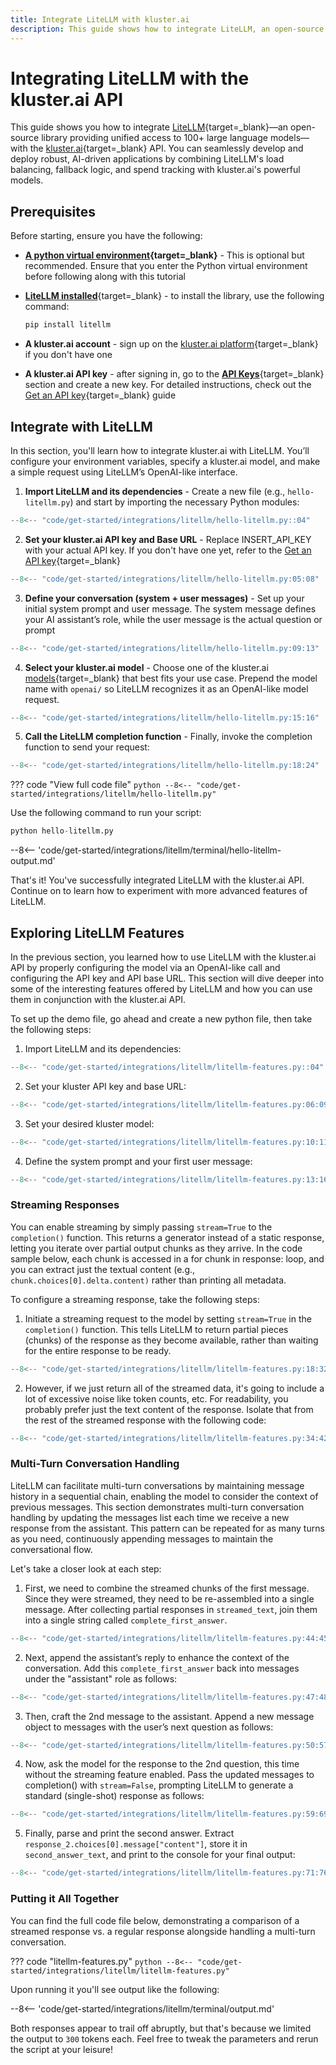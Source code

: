 ```yaml
---
title: Integrate LiteLLM with kluster.ai
description: This guide shows how to integrate LiteLLM, an open-source library that simplifies access to 100+ LLMs with load balancing and spend tracking, into kluster.ai.
---
```


# Integrating LiteLLM with the kluster.ai API

This guide shows you how to integrate [LiteLLM](https://www.litellm.ai/){target=_blank}—an open-source library providing unified access to 100+ large language models—with the [kluster.ai](https://www.kluster.ai/){target=\_blank} API. You can seamlessly develop and deploy robust, AI-driven applications by combining LiteLLM's load balancing, fallback logic, and spend tracking with kluster.ai's powerful models.

## Prerequisites

Before starting, ensure you have the following:

- **[A python virtual environment](https://packaging.python.org/en/latest/guides/installing-using-pip-and-virtual-environments/){target=\_blank}** - This is optional but recommended. Ensure that you enter the Python virtual environment before following along with this tutorial
- [**LiteLLM installed**](https://github.com/BerriAI/litellm){target=\_blank} - to install the library, use the following command:

    ```bash
    pip install litellm
    ```

- **A kluster.ai account** - sign up on the [kluster.ai platform](https://platform.kluster.ai/signup){target=\_blank} if you don't have one
- **A kluster.ai API key** - after signing in, go to the [**API Keys**](https://platform.kluster.ai/apikeys){target=\_blank} section and create a new key. For detailed instructions, check out the [Get an API key](/get-started/get-api-key/){target=\_blank} guide

## Integrate with LiteLLM

In this section, you'll learn how to integrate kluster.ai with LiteLLM. You’ll configure your environment variables, specify a kluster.ai model, and make a simple request using LiteLLM’s OpenAI-like interface.

1. **Import LiteLLM and its dependencies** - Create a new file (e.g., `hello-litellm.py`) and start by importing the necessary Python modules:
```python
--8<-- "code/get-started/integrations/litellm/hello-litellm.py::04"
```
2. **Set your kluster.ai API key and Base URL** - Replace INSERT_API_KEY with your actual API key. If you don't have one yet, refer to the [Get an API key](/get-started/get-api-key/){target=\_blank}
```python
--8<-- "code/get-started/integrations/litellm/hello-litellm.py:05:08"
```
3. **Define your conversation (system + user messages)** - Set up your initial system prompt and user message. The system message defines your AI assistant’s role, while the user message is the actual question or prompt
```python
--8<-- "code/get-started/integrations/litellm/hello-litellm.py:09:13"
```
4. **Select your kluster.ai model** - Choose one of the kluster.ai [models](api-reference/reference/#list-supported-models){target=_blank} that best fits your use case. Prepend the model name with `openai/` so LiteLLM recognizes it as an OpenAI-like model request.
```python
--8<-- "code/get-started/integrations/litellm/hello-litellm.py:15:16"
```
5. **Call the LiteLLM completion function** - Finally, invoke the completion function to send your request:
```python
--8<-- "code/get-started/integrations/litellm/hello-litellm.py:18:24"
```

??? code "View full code file"
    ```python
    --8<-- "code/get-started/integrations/litellm/hello-litellm.py"
    ```

Use the following command to run your script:

```python
python hello-litellm.py
```

--8<-- 'code/get-started/integrations/litellm/terminal/hello-litellm-output.md'

That's it! You've successfully integrated LiteLLM with the kluster.ai API. Continue on to learn how to experiment with more advanced features of LiteLLM.

## Exploring LiteLLM Features

In the previous section, you learned how to use LiteLLM with the kluster.ai API by properly configuring the model via an OpenAI-like call and configuring the API key and API base URL. This section will dive deeper into some of the interesting features offered by LiteLLM and how you can use them in conjunction with the kluster.ai API.

To set up the demo file, go ahead and create a new python file, then take the following steps:

1. Import LiteLLM and its dependencies:  
```python
--8<-- "code/get-started/integrations/litellm/litellm-features.py::04"
```
2. Set your kluster API key and base URL:
```python
--8<-- "code/get-started/integrations/litellm/litellm-features.py:06:09"
```
3. Set your desired kluster model:
```python
--8<-- "code/get-started/integrations/litellm/litellm-features.py:10:11"
```
4. Define the system prompt and your first user message:
```python
--8<-- "code/get-started/integrations/litellm/litellm-features.py:13:16"
```

### Streaming Responses

You can enable streaming by simply passing `stream=True` to the `completion()` function. This returns a generator instead of a static response, letting you iterate over partial output chunks as they arrive. In the code sample below, each chunk is accessed in a for chunk in response: loop, and you can extract just the textual content (e.g., `chunk.choices[0].delta.content)` rather than printing all metadata. 

To configure a streaming response, take the following steps:

1. Initiate a streaming request to the model by setting `stream=True` in the `completion()` function. This tells LiteLLM to return partial pieces (chunks) of the response as they become available, rather than waiting for the entire response to be ready.
```python
--8<-- "code/get-started/integrations/litellm/litellm-features.py:18:32"
```
2. However, if we just return all of the streamed data, it's going to include a lot of excessive noise like token counts, etc. For readability, you probably prefer just the text content of the response. Isolate that from the rest of the streamed response with the following code:
```python
--8<-- "code/get-started/integrations/litellm/litellm-features.py:34:42"
```

### Multi-Turn Conversation Handling

LiteLLM can facilitate multi-turn conversations by maintaining message history in a sequential chain, enabling the model to consider the context of previous messages. This section demonstrates multi-turn conversation handling by updating the messages list each time we receive a new response from the assistant. This pattern can be repeated for as many turns as you need, continuously appending messages to maintain the conversational flow.

Let's take a closer look at each step:

1. First, we need to combine the streamed chunks of the first message. Since they were streamed, they need to be re-assembled into a single message. After collecting partial responses in `streamed_text`, join them into a single string called `complete_first_answer`.
```python
--8<-- "code/get-started/integrations/litellm/litellm-features.py:44:45"
```
2. Next, append the assistant’s reply to enhance the context of the conversation. Add this `complete_first_answer` back into messages under the "assistant" role as follows:
```python
--8<-- "code/get-started/integrations/litellm/litellm-features.py:47:48"
```
3. Then, craft the 2nd message to the assistant. Append a new message object to messages with the user’s next question as follows:
```python
--8<-- "code/get-started/integrations/litellm/litellm-features.py:50:57"
```
4. Now, ask the model for the response to the 2nd question, this time without the streaming feature enabled. Pass the updated messages to completion() with `stream=False`, prompting LiteLLM to generate a standard (single-shot) response as follows:
```python
--8<-- "code/get-started/integrations/litellm/litellm-features.py:59:69"
```
5. Finally, parse and print the second answer. Extract `response_2.choices[0].message["content"]`, store it in `second_answer_text`, and print to the console for your final output: 
```python
--8<-- "code/get-started/integrations/litellm/litellm-features.py:71:76"
```

### Putting it All Together

You can find the full code file below, demonstrating a comparison of a streamed response vs. a regular response alongside handling a multi-turn conversation. 

??? code "litellm-features.py"
    ```python
    --8<-- "code/get-started/integrations/litellm/litellm-features.py"
    ```

Upon running it you'll see output like the following:

--8<-- 'code/get-started/integrations/litellm/terminal/output.md'

Both responses appear to trail off abruptly, but that's because we limited the output to `300` tokens each. Feel free to tweak the parameters and rerun the script at your leisure!